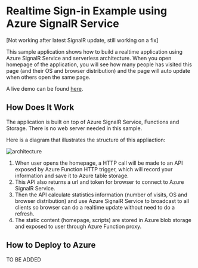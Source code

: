# Realtime Sign-in Example using Azure SignalR Service

[Not working after latest SignalR update, still working on a fix]

This sample application shows how to build a realtime application using Azure SignalR Service and serverless architecture. When you open homepage of the application, you will see how many people has visited this page (and their OS and browser distribution) and the page will auto update when others open the same page.

A live demo can be found [here](https://signalrsignin.azurewebsites.net).

## How Does It Work

The application is built on top of Azure SignalR Service, Functions and Storage. There is no web server needed in this sample.

Here is a diagram that illustrates the structure of this appliaction:

![architecture](../../docs/images/signin.png)

1. When user opens the homepage, a HTTP call will be made to an API exposed by Azure Function HTTP trigger, which will record your information and save it to Azure table storage.
2. This API also returns a url and token for browser to connect to Azure SignalR Service.
3. Then the API calculate statistics information (number of visits, OS and browser distribution) and use Azure SignalR Service to broadcast to all clients so browser can do a realtime update without need to do a refresh.
4. The static content (homepage, scripts) are stored in Azure blob storage and exposed to user through Azure Function proxy.

## How to Deploy to Azure

TO BE ADDED
